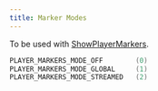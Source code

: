 ```yaml
---
title: Marker Modes
---
```


To be used with [ShowPlayerMarkers](../functions/ShowPlayerMarkers).

```c
PLAYER_MARKERS_MODE_OFF        (0)
PLAYER_MARKERS_MODE_GLOBAL     (1)
PLAYER_MARKERS_MODE_STREAMED   (2)
```